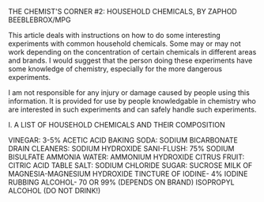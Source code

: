 THE CHEMIST'S CORNER #2:    HOUSEHOLD CHEMICALS, BY ZAPHOD BEEBLEBROX/MPG

 This article deals with instructions on how to do some interesting
experiments with common household chemicals.  Some may or may not work
depending on the concentration of certain chemicals in different areas and
brands.  I would suggest that the person doing these experiments have some
knowledge of chemistry, especially for the more dangerous experiments.

 I am not responsible for any injury or damage caused by people using this
information.  It is provided for use by people knowledgable in chemistry who
are interested in such experiments and can safely handle such experiments.

I.  A LIST OF HOUSEHOLD CHEMICALS AND THEIR COMPOSITION

VINEGAR: 3-5% ACETIC ACID              BAKING SODA: SODIUM BICARBONATE
DRAIN CLEANERS: SODIUM HYDROXIDE       SANI-FLUSH: 75% SODIUM BISULFATE
AMMONIA WATER: AMMONIUM HYDROXIDE      CITRUS FRUIT: CITRIC ACID
TABLE SALT: SODIUM CHLORIDE            SUGAR: SUCROSE
MILK OF MAGNESIA-MAGNESIUM HYDROXIDE   TINCTURE OF IODINE- 4% IODINE
RUBBING ALCOHOL- 70 OR 99% (DEPENDS ON BRAND) ISOPROPYL ALCOHOL (DO NOT DRINK!)